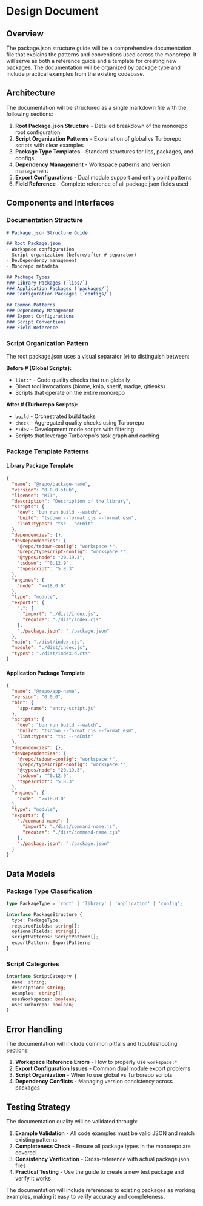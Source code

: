 # Design Document

## Overview

The package.json structure guide will be a comprehensive documentation file that explains the patterns and conventions used across the monorepo. It will serve as both a reference guide and a template for creating new packages. The documentation will be organized by package type and include practical examples from the existing codebase.

## Architecture

The documentation will be structured as a single markdown file with the following sections:

1. **Root Package.json Structure** - Detailed breakdown of the monorepo root configuration
2. **Script Organization Patterns** - Explanation of global vs Turborepo scripts with clear examples
3. **Package Type Templates** - Standard structures for libs, packages, and configs
4. **Dependency Management** - Workspace patterns and version management
5. **Export Configurations** - Dual module support and entry point patterns
6. **Field Reference** - Complete reference of all package.json fields used

## Components and Interfaces

### Documentation Structure

```markdown
# Package.json Structure Guide

## Root Package.json
- Workspace configuration
- Script organization (before/after # separator)
- DevDependency management
- Monorepo metadata

## Package Types
### Library Packages (`libs/`)
### Application Packages (`packages/`)  
### Configuration Packages (`configs/`)

## Common Patterns
### Dependency Management
### Export Configurations
### Script Conventions
### Field Reference
```

### Script Organization Pattern

The root package.json uses a visual separator (`#`) to distinguish between:

**Before # (Global Scripts):**
- `lint:*` - Code quality checks that run globally
- Direct tool invocations (biome, knip, sherif, madge, gitleaks)
- Scripts that operate on the entire monorepo

**After # (Turborepo Scripts):**
- `build` - Orchestrated build tasks
- `check` - Aggregated quality checks using Turborepo
- `*:dev` - Development mode scripts with filtering
- Scripts that leverage Turborepo's task graph and caching

### Package Template Patterns

#### Library Package Template
```json
{
  "name": "@repo/package-name",
  "version": "0.0.0-stub",
  "license": "MIT",
  "description": "Description of the library",
  "scripts": {
    "dev": "bun run build --watch",
    "build": "tsdown --format cjs --format esm",
    "lint:types": "tsc --noEmit"
  },
  "dependencies": {},
  "devDependencies": {
    "@repo/tsdown-config": "workspace:*",
    "@repo/typescript-config": "workspace:*",
    "@types/node": "20.19.3",
    "tsdown": "^0.12.9",
    "typescript": "5.8.3"
  },
  "engines": {
    "node": ">=18.0.0"
  },
  "type": "module",
  "exports": {
    ".": {
      "import": "./dist/index.js",
      "require": "./dist/index.cjs"
    },
    "./package.json": "./package.json"
  },
  "main": "./dist/index.cjs",
  "module": "./dist/index.js",
  "types": "./dist/index.d.cts"
}
```

#### Application Package Template
```json
{
  "name": "@repo/app-name",
  "version": "0.0.0",
  "bin": {
    "app-name": "entry-script.js"
  },
  "scripts": {
    "dev": "bun run build --watch",
    "build": "tsdown --format cjs --format esm",
    "lint:types": "tsc --noEmit"
  },
  "dependencies": {},
  "devDependencies": {
    "@repo/tsdown-config": "workspace:*",
    "@repo/typescript-config": "workspace:*",
    "@types/node": "20.19.3",
    "tsdown": "^0.12.9",
    "typescript": "5.8.3"
  },
  "engines": {
    "node": ">=18.0.0"
  },
  "type": "module",
  "exports": {
    "./command-name": {
      "import": "./dist/command-name.js",
      "require": "./dist/command-name.cjs"
    },
    "./package.json": "./package.json"
  }
}
```

## Data Models

### Package Type Classification

```typescript
type PackageType = 'root' | 'library' | 'application' | 'config';

interface PackageStructure {
  type: PackageType;
  requiredFields: string[];
  optionalFields: string[];
  scriptPatterns: ScriptPattern[];
  exportPattern: ExportPattern;
}
```

### Script Categories

```typescript
interface ScriptCategory {
  name: string;
  description: string;
  examples: string[];
  usesWorkspaces: boolean;
  usesTurborepo: boolean;
}
```

## Error Handling

The documentation will include common pitfalls and troubleshooting sections:

1. **Workspace Reference Errors** - How to properly use `workspace:*`
2. **Export Configuration Issues** - Common dual module export problems
3. **Script Organization** - When to use global vs Turborepo scripts
4. **Dependency Conflicts** - Managing version consistency across packages

## Testing Strategy

The documentation quality will be validated through:

1. **Example Validation** - All code examples must be valid JSON and match existing patterns
2. **Completeness Check** - Ensure all package types in the monorepo are covered
3. **Consistency Verification** - Cross-reference with actual package.json files
4. **Practical Testing** - Use the guide to create a new test package and verify it works

The documentation will include references to existing packages as working examples, making it easy to verify accuracy and completeness.